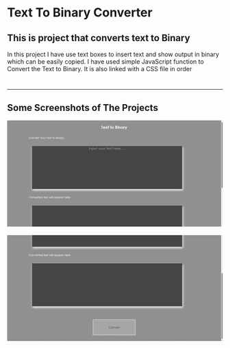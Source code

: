 # Text To Binary Converter
## This is project that converts text to Binary

 In this project I have use text boxes to insert text and show output in binary which can be easily copied.
 I have used simple JavaScript function to Convert the Text to Binary. It is also linked with a CSS file in order
#
<hr>

## Some Screenshots of The Projects

<img src = "Project_image_1.jpg"><br><br>
<img src = "Project_image_2.jpg"><br><br>

